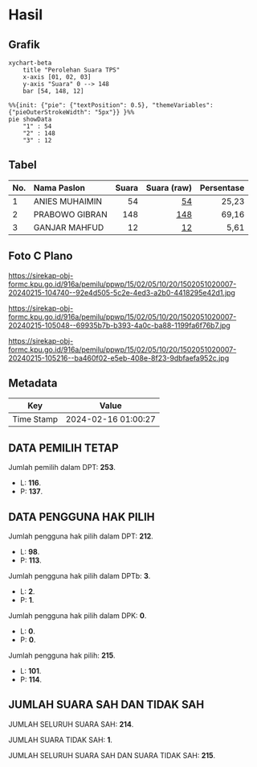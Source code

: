 # Hasil

## Grafik

```mermaid
xychart-beta
    title "Perolehan Suara TPS"
    x-axis [01, 02, 03]
    y-axis "Suara" 0 --> 148
    bar [54, 148, 12]
```

```mermaid
%%{init: {"pie": {"textPosition": 0.5}, "themeVariables": {"pieOuterStrokeWidth": "5px"}} }%%
pie showData
    "1" : 54
    "2" : 148
    "3" : 12
```

## Tabel

| No. | Nama Paslon    | Suara | Suara (raw) | Persentase |
|:--- |:-------------- | -----:| -----------:| ----------:|
| 1   | ANIES MUHAIMIN | 54    | [54][p-1]   | 25,23      |
| 2   | PRABOWO GIBRAN | 148   | [148][p-2]  | 69,16      |
| 3   | GANJAR MAHFUD  | 12    | [12][p-3]   | 5,61       |


[p-1]: https://github.com/gigit-pemilu/pemilu-2024-15-jambi/blob/main/pilpres/hitung-suara/sub/15-jambi/sub/02--merangin/sub/05-tabir/sub/1020-mampun/sub/007-tps/sub/paslon-1.txt
[p-2]: https://github.com/gigit-pemilu/pemilu-2024-15-jambi/blob/main/pilpres/hitung-suara/sub/15-jambi/sub/02--merangin/sub/05-tabir/sub/1020-mampun/sub/007-tps/sub/paslon-2.txt
[p-3]: https://github.com/gigit-pemilu/pemilu-2024-15-jambi/blob/main/pilpres/hitung-suara/sub/15-jambi/sub/02--merangin/sub/05-tabir/sub/1020-mampun/sub/007-tps/sub/paslon-3.txt

## Foto C Plano

https://sirekap-obj-formc.kpu.go.id/916a/pemilu/ppwp/15/02/05/10/20/1502051020007-20240215-104740--92e4d505-5c2e-4ed3-a2b0-4418295e42d1.jpg

https://sirekap-obj-formc.kpu.go.id/916a/pemilu/ppwp/15/02/05/10/20/1502051020007-20240215-105048--69935b7b-b393-4a0c-ba88-1199fa6f76b7.jpg

https://sirekap-obj-formc.kpu.go.id/916a/pemilu/ppwp/15/02/05/10/20/1502051020007-20240215-105216--ba460f02-e5eb-408e-8f23-9dbfaefa952c.jpg


## Metadata

| Key        | Value               |
| ---------- | ------------------- |
| Time Stamp | 2024-02-16 01:00:27 |


## DATA PEMILIH TETAP

Jumlah pemilih dalam DPT: **253**.
 * L: **116**.
 * P: **137**.

## DATA PENGGUNA HAK PILIH

Jumlah pengguna hak pilih dalam DPT: **212**.
 * L: **98**.
 * P: **113**.

Jumlah pengguna hak pilih dalam DPTb: **3**.
 * L: **2**.
 * P: **1**.

Jumlah pengguna hak pilih dalam DPK: **0**.
 * L: **0**.
 * P: **0**.

Jumlah pengguna hak pilih: **215**.
 * L: **101**.
 * P: **114**.

## JUMLAH SUARA SAH DAN TIDAK SAH

JUMLAH SELURUH SUARA SAH: **214**.

JUMLAH SUARA TIDAK SAH: **1**.

JUMLAH SELURUH SUARA SAH DAN SUARA TIDAK SAH: **215**.


